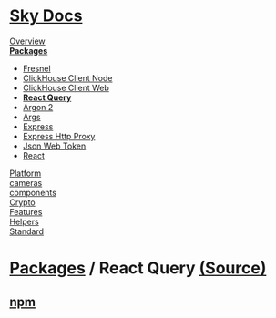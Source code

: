 <!--- This React Query was auto-generated using "npx sky readme" --> 

# [Sky Docs](../../../README.md)

[Overview](..%2F..%2F..%2Fdocs%2FREADME.md)   
**[Packages](..%2F..%2F..%2F%40pkgs%2FREADME.md)**   
* [Fresnel](..%2F..%2F..%2F%40pkgs%2F%40artsy%2Ffresnel%2FREADME.md)
* [ClickHouse Client Node](..%2F..%2F..%2F%40pkgs%2F%40clickhouse%2Fclient-node%2FREADME.md)
* [ClickHouse Client Web](..%2F..%2F..%2F%40pkgs%2F%40clickhouse%2Fclient-web%2FREADME.md)
* **[React Query](..%2F..%2F..%2F%40pkgs%2F%40tanstack%2Freact-query%2FREADME.md)**
* [Argon 2](..%2F..%2F..%2F%40pkgs%2Fargon2%2FREADME.md)
* [Args](..%2F..%2F..%2F%40pkgs%2Fargs%2FREADME.md)
* [Express](..%2F..%2F..%2F%40pkgs%2Fexpress%2FREADME.md)
* [Express Http Proxy](..%2F..%2F..%2F%40pkgs%2Fexpress-http-proxy%2FREADME.md)
* [Json Web Token](..%2F..%2F..%2F%40pkgs%2Fjsonwebtoken%2FREADME.md)
* [React](..%2F..%2F..%2F%40pkgs%2Freact%2FREADME.md)
  
[Platform](..%2F..%2F..%2F%40platform%2FREADME.md)   
[cameras](..%2F..%2F..%2Fcameras%2FREADME.md)   
[components](..%2F..%2F..%2Fcomponents%2FREADME.md)   
[Crypto](..%2F..%2F..%2Fcrypto%2FREADME.md)   
[Features](..%2F..%2F..%2Ffeatures%2FREADME.md)   
[Helpers](..%2F..%2F..%2Fhelpers%2FREADME.md)   
[Standard](..%2F..%2F..%2Fstandard%2FREADME.md)   

# [Packages](..%2F..%2F..%2F%40pkgs%2FREADME.md) / React Query [(Source)](..%2F..%2F..%2F%40pkgs%2F%40tanstack%2Freact-query%2F)

## [npm](https://www.npmjs.com/package/@tanstack/react-query)